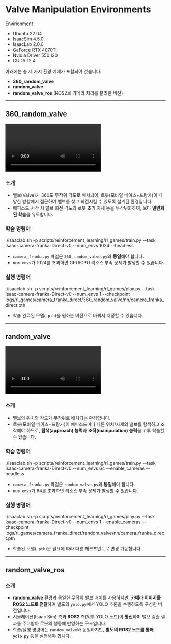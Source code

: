 # Valve Manipulation Environments

Envirionment
- Ubuntu 22.04
- IsaacSim 4.5.0
- IsaacLab 2.0.0
- GeForce RTX 4070Ti
- Nvidia Driver 550.120
- CUDA 12.4

아래에는 총 세 가지 환경 예제가 포함되어 있습니다:
- **360_random_valve**
- **random_valve**
- **random_valve_ros** (ROS2로 카메라 처리를 분리한 버전)

---

## 360_random_valve

<video src="./360valve.mp4" controls style="max-width: 100%; height: auto;">
  동영상을 재생할 수 없는 환경이라면, `360valve.mp4` 파일을 직접 다운로드하여 확인하세요.
</video>

### 소개
- 밸브(Valve)가 360도 무작위 각도로 배치되어, 로봇(모바일 베이스+프랑카)이 다양한 방향에서 접근하여 밸브를 찾고 회전시킬 수 있도록 설계된 환경입니다.
- 에피소드 시작 시 밸브 회전 각도와 로봇 초기 자세 등을 무작위화하여, 보다 **일반화된 학습**을 유도합니다.

### 학습 명령어
./isaaclab.sh -p scripts/reinforcement_learning/rl_games/train.py
--task Isaac-camera-franka-Direct-v0
--num_envs 1024
--headless

- `camera_franka.py` 파일은 `360_random_valve.py`와 **동일**해야 합니다.  
- `num_envs`가 1024를 초과하면 GPU/CPU 리소스 부족 문제가 발생할 수 있습니다.

### 실행 명령어
./isaaclab.sh -p scripts/reinforcement_learning/rl_games/play.py
--task Isaac-camera-franka-Direct-v0
--num_envs 1
--checkpoint logs/rl_games/camera_franka_direct/360_random_valve/nn/camera_franka_direct.pth
- 학습 완료된 모델(`.pth`)을 원하는 버전으로 바꿔서 지정할 수 있습니다.

---

## random_valve

<video src="./random_valve.mp4" controls style="max-width: 100%; height: auto;">
  동영상을 재생할 수 없는 환경이라면, `random_valve.mp4` 파일을 직접 다운로드하여 확인하세요.
</video>

### 소개
- 밸브의 위치와 각도가 무작위로 배치되는 환경입니다.
- 로봇(모바일 베이스+프랑카)이 에피소드마다 다른 위치/자세의 밸브를 탐색하고 조작해야 하므로, **탐색(approach) 능력**과 **조작(manipulation) 능력**을 고루 학습할 수 있습니다.

### 학습 명령어
./isaaclab.sh -p scripts/reinforcement_learning/rl_games/train.py
--task Isaac-camera-franka-Direct-v0
--num_envs 64
--enable_cameras
--headless
- `camera_franka.py` 파일은 `random_valve.py`와 **동일**해야 합니다.  
- `num_envs`가 64를 초과하면 리소스 부족 문제가 발생할 수 있습니다.

### 실행 명령어
./isaaclab.sh -p scripts/reinforcement_learning/rl_games/play.py
--task Isaac-camera-franka-Direct-v0
--num_envs 1
--enable_cameras
--checkpoint logs/rl_games/camera_franka_direct/random_valve/nn/camera_franka_direct.pth
- 학습된 모델(`.pth`)은 필요에 따라 다른 체크포인트로 변경 가능합니다.

---

## random_valve_ros

### 소개
- **random_valve** 환경과 동일한 무작위 밸브 배치를 사용하지만, **카메라 이미지를 ROS2 노드로 전달**하여 별도의 `yolo.py`에서 YOLO 추론을 수행하도록 구성한 버전입니다.
- 시뮬레이션(Isaac Sim) 측과 **ROS2** 측(외부 YOLO 노드)이 **통신**하며 밸브 검출 결과를 주고받아 로봇의 행동에 반영하는 구조입니다.
- 학습/실행 명령어는 `random_valve`와 동일하지만, **별도의 ROS2 노드를 통해 `yolo.py`** 등을 실행해야 합니다.
